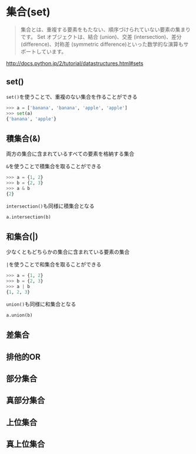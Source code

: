 # 集合(set)

> 集合とは、重複する要素をもたない、順序づけられていない要素の集まりです。 Set オブジェクトは、結合 (union)、交差 (intersection)、差分 (difference)、対称差 (symmetric difference)といった数学的な演算もサポートしています。

http://docs.python.jp/2/tutorial/datastructures.html#sets

## set()
`set()`を使うことで、重複のない集合を作ることができる

```python
>>> a = ['banana', 'banana', 'apple', 'apple']
>>> set(a)
{'banana', 'apple'}
```


## 積集合(&)
両方の集合に含まれているすべての要素を格納する集合

`&`を使うことで積集合を取ることができる

```python
>>> a = {1, 2}
>>> b = {2, 3}
>>> a & b
{2}
```

`intersection()`も同様に積集合となる

```python
a.intersection(b)
```


## 和集合(|)
少なくともどちらかの集合に含まれている要素の集合

`|`を使うことで和集合を取ることができる

```python
>>> a = {1, 2}
>>> b = {2, 3}
>>> a | b
{1, 2, 3}
```

`union()`も同様に和集合となる

```python
a.union(b)
```

## 差集合

## 排他的OR

## 部分集合

## 真部分集合

## 上位集合

## 真上位集合







